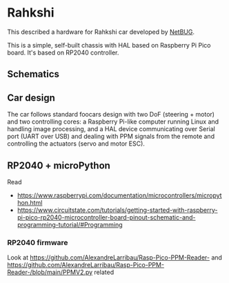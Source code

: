 # Rahkshi

This described a hardware for Rahkshi car developed by [NetBUG](https://github.com/NetBUG).

This is a simple, self-built chassis with HAL based on Raspberry Pi Pico board. It's based on RP2040 controller.

## Schematics

## Car design
The car follows standard foocars design with two DoF (steering + motor) and two controlling cores: a Raspberry Pi-like computer running Linux
and handling image processing, and a HAL device communicating over Serial port (UART over USB) and dealing with
PPM signals from the remote and controlling the actuators (servo and motor ESC).

## RP2040 + microPython
Read
 - https://www.raspberrypi.com/documentation/microcontrollers/micropython.html
 - https://www.circuitstate.com/tutorials/getting-started-with-raspberry-pi-pico-rp2040-microcontroller-board-pinout-schematic-and-programming-tutorial/#Programming

### RP2040 firmware
Look at https://github.com/AlexandreLarribau/Rasp-Pico-PPM-Reader- and https://github.com/AlexandreLarribau/Rasp-Pico-PPM-Reader-/blob/main/PPMV2.py related
